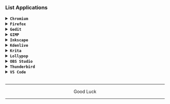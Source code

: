 ### List Applications

<details><summary><code><b>Chromium</b></code></summary>

![Screenshot_2024-03-19-07-57-52-054_com realvnc viewer android](https://github.com/wahasa/Fedora/assets/69626847/42d79753-32ff-4cc5-b520-e3fce3cfa97f)

[> Click Here <](https://github.com/wahasa/Fedora/blob/main/Note/Chromiumfix.md)
</details>

<details><summary><code><b>Firefox</b></code></summary>

![Screenshot_2024-03-19-07-00-51-893_com realvnc viewer android](https://github.com/wahasa/Fedora/assets/69626847/8e951f34-2a72-40f2-b5da-bc143ec4b178)

[> Click Here <](https://github.com/wahasa/Fedora/blob/main/Note/Firefoxfix.md)
</details>

<details><summary><code><b>Gedit</b></code></summary>

![Screenshot_2024-03-19-07-17-37-990_com realvnc viewer android](https://github.com/wahasa/Fedora/assets/69626847/9c78417e-34de-445d-bad1-19c0a85f7c42)
```
sudo dnf install gedit
```
</details>

<details><summary><code><b>GIMP</b></code></summary>

![Screenshot_2024-03-19-07-13-32-815_com realvnc viewer android](https://github.com/wahasa/Fedora/assets/69626847/0fa44a26-b366-40ed-a85e-a06462849e6e)
```
sudo dnf install gimp
```
</details>

<details><summary><code><b>Inkscape</b></code></summary>

![Screenshot_2024-03-19-07-14-36-475_com realvnc viewer android](https://github.com/wahasa/Fedora/assets/69626847/47f08eb4-37e0-43e7-9f21-73485f7fa07e)
```
sudo dnf install inkscape
```
</details>

<details><summary><code><b>Kdenlive</b></code></summary>

![Screenshot_2024-03-19-07-11-33-858_com realvnc viewer android](https://github.com/wahasa/Fedora/assets/69626847/865079ae-234e-4143-a472-84270154b56f)
```
sudo dnf install kdenlive
```
</details>

<details><summary><code><b>Krita</b></code></summary>

![Screenshot_2024-03-19-07-16-49-359_com realvnc viewer android](https://github.com/wahasa/Fedora/assets/69626847/f2b1637a-eb21-4bf9-aee0-cbad9ebd411f)
```
sudo dnf install krita
```
</details>

<details><summary><code><b>Lollypop</b></code></summary>

![Screenshot_2024-03-19-07-09-54-118_com realvnc viewer android](https://github.com/wahasa/Fedora/assets/69626847/15d6a1a3-7f90-47af-a5c2-adb17cacda73)
```
sudo dnf install lollypop
```
</details>

<details>
<summary><code><b>OBS Studio</b></code></summary>

![Screenshot_2024-03-19-07-09-02-351_com realvnc viewer android](https://github.com/wahasa/Fedora/assets/69626847/30739271-3758-412e-a00e-a0eef1655369)
```
sudo dnf install obs-studio
```
</details>

<details><summary><code><b>Thunderbird</b></code></summary>

![Screenshot_2024-03-19-07-03-54-219_com realvnc viewer android](https://github.com/wahasa/Fedora/assets/69626847/753c37d2-21ba-467c-990f-22f38a84acf7)
```
sudo dnf install thunderbird
```
</details>

<details><summary><code><b>VS Code</b></code></summary>

![Screenshot_2024-03-19-09-51-51-880_com realvnc viewer android](https://github.com/wahasa/Parrot/assets/69626847/30b7bdaa-78d7-4b04-91bd-a8e4713fec43)

[> Click Here <](https://github.com/wahasa/Fedora/blob/main/Note/Vscodefix.md)
</details>
</br>

---
<p align="center">Good Luck</p>

---
